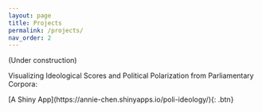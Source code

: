 ```yaml
---
layout: page
title: Projects
permalink: /projects/
nav_order: 2
---
```


(Under construction)

Visualizing Ideological Scores and Political Polarization from Parliamentary Corpora:

<span class="fs-8">
[A Shiny App](https://annie-chen.shinyapps.io/poli-ideology/){: .btn}
</span> 




